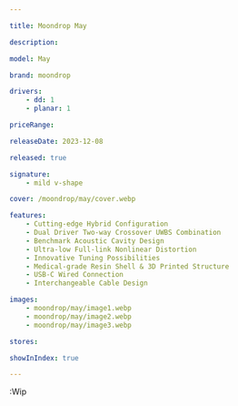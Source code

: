 ```yaml
---

title: Moondrop May

description: 

model: May

brand: moondrop

drivers: 
    - dd: 1
    - planar: 1

priceRange:

releaseDate: 2023-12-08

released: true

signature:
    - mild v-shape

cover: /moondrop/may/cover.webp

features:
    - Cutting-edge Hybrid Configuration
    - Dual Driver Two-way Crossover UWBS Combination
    - Benchmark Acoustic Cavity Design
    - Ultra-low Full-link Nonlinear Distortion
    - Innovative Tuning Possibilities
    - Medical-grade Resin Shell & 3D Printed Structure
    - USB-C Wired Connection
    - Interchangeable Cable Design

images:
    - moondrop/may/image1.webp
    - moondrop/may/image2.webp
    - moondrop/may/image3.webp

stores:

showInIndex: true

---
```

:Wip